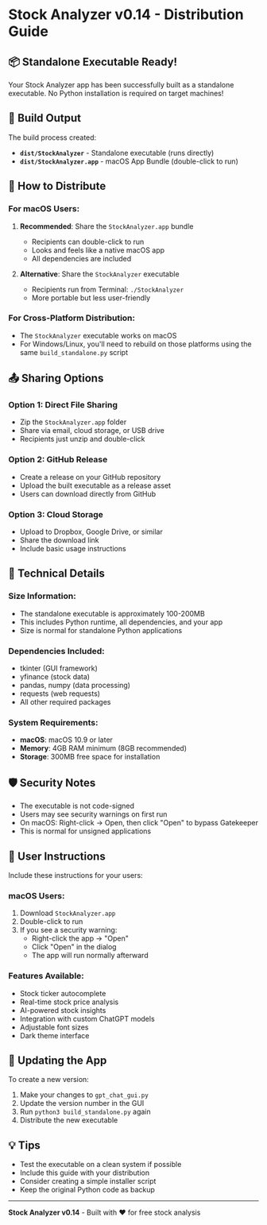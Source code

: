 # Stock Analyzer v0.14 - Distribution Guide

## 📦 Standalone Executable Ready!

Your Stock Analyzer app has been successfully built as a standalone executable. No Python installation is required on target machines!

## 📁 Build Output

The build process created:

- **`dist/StockAnalyzer`** - Standalone executable (runs directly)
- **`dist/StockAnalyzer.app`** - macOS App Bundle (double-click to run)

## 🚀 How to Distribute

### For macOS Users:
1. **Recommended**: Share the `StockAnalyzer.app` bundle
   - Recipients can double-click to run
   - Looks and feels like a native macOS app
   - All dependencies are included

2. **Alternative**: Share the `StockAnalyzer` executable
   - Recipients run from Terminal: `./StockAnalyzer`
   - More portable but less user-friendly

### For Cross-Platform Distribution:
- The `StockAnalyzer` executable works on macOS
- For Windows/Linux, you'll need to rebuild on those platforms using the same `build_standalone.py` script

## 📤 Sharing Options

### Option 1: Direct File Sharing
- Zip the `StockAnalyzer.app` folder
- Share via email, cloud storage, or USB drive
- Recipients just unzip and double-click

### Option 2: GitHub Release
- Create a release on your GitHub repository
- Upload the built executable as a release asset
- Users can download directly from GitHub

### Option 3: Cloud Storage
- Upload to Dropbox, Google Drive, or similar
- Share the download link
- Include basic usage instructions

## 🔧 Technical Details

### Size Information:
- The standalone executable is approximately 100-200MB
- This includes Python runtime, all dependencies, and your app
- Size is normal for standalone Python applications

### Dependencies Included:
- tkinter (GUI framework)
- yfinance (stock data)
- pandas, numpy (data processing)
- requests (web requests)
- All other required packages

### System Requirements:
- **macOS**: macOS 10.9 or later
- **Memory**: 4GB RAM minimum (8GB recommended)
- **Storage**: 300MB free space for installation

## 🛡️ Security Notes

- The executable is not code-signed
- Users may see security warnings on first run
- On macOS: Right-click → Open, then click "Open" to bypass Gatekeeper
- This is normal for unsigned applications

## 🎯 User Instructions

Include these instructions for your users:

### macOS Users:
1. Download `StockAnalyzer.app`
2. Double-click to run
3. If you see a security warning:
   - Right-click the app → "Open"
   - Click "Open" in the dialog
   - The app will run normally afterward

### Features Available:
- Stock ticker autocomplete
- Real-time stock price analysis
- AI-powered stock insights
- Integration with custom ChatGPT models
- Adjustable font sizes
- Dark theme interface

## 🔄 Updating the App

To create a new version:
1. Make your changes to `gpt_chat_gui.py`
2. Update the version number in the GUI
3. Run `python3 build_standalone.py` again
4. Distribute the new executable

## 💡 Tips

- Test the executable on a clean system if possible
- Include this guide with your distribution
- Consider creating a simple installer script
- Keep the original Python code as backup

---

**Stock Analyzer v0.14** - Built with ❤️ for free stock analysis
